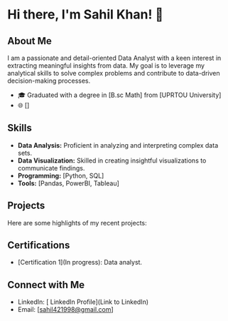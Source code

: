 # Hi there, I'm Sahil Khan! 👋

## About Me

I am a passionate and detail-oriented Data Analyst with a keen interest in extracting meaningful insights from data. My goal is to leverage my analytical skills to solve complex problems and contribute to data-driven decision-making processes.

- 🎓 Graduated with a degree in [B.sc Math] from [UPRTOU University]
- 🌐 []

## Skills

- **Data Analysis:** Proficient in analyzing and interpreting complex data sets.
- **Data Visualization:** Skilled in creating insightful visualizations to communicate findings.
- **Programming:** [Python, SQL]
- **Tools:** [Pandas, PowerBI, Tableau]

## Projects

Here are some highlights of my recent projects:


## Certifications

- [Certification 1](In progress): Data analyst.


## Connect with Me

- LinkedIn: [ LinkedIn Profile](Link to LinkedIn)
- Email: [sahil421998@gmail.com]
